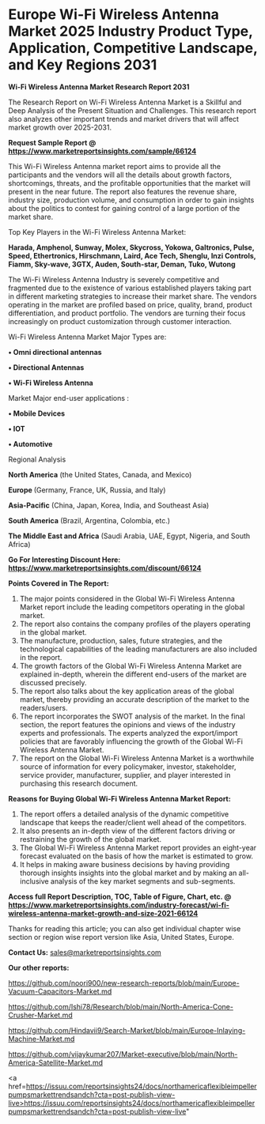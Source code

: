 # Europe Wi-Fi Wireless Antenna Market 2025 Industry Product Type, Application, Competitive Landscape, and Key Regions 2031

<strong>Wi-Fi Wireless Antenna Market Research Report 2031</strong>

The Research Report on Wi-Fi Wireless Antenna Market is a Skillful and Deep Analysis of the Present Situation and Challenges. This research report also analyzes other important trends and market drivers that will affect market growth over 2025-2031.

<strong>Request Sample Report @ <a href=https://www.marketreportsinsights.com/sample/66124>https://www.marketreportsinsights.com/sample/66124</a></strong>

This Wi-Fi Wireless Antenna market report aims to provide all the participants and the vendors will all the details about growth factors, shortcomings, threats, and the profitable opportunities that the market will present in the near future. The report also features the revenue share, industry size, production volume, and consumption in order to gain insights about the politics to contest for gaining control of a large portion of the market share.

Top Key Players in the Wi-Fi Wireless Antenna Market:

<strong>Harada, Amphenol, Sunway, Molex, Skycross, Yokowa, Galtronics, Pulse, Speed, Ethertronics, Hirschmann, Laird, Ace Tech, Shenglu, Inzi Controls, Fiamm, Sky-wave, 3GTX, Auden, South-star, Deman, Tuko, Wutong</strong>

The Wi-Fi Wireless Antenna Industry is severely competitive and fragmented due to the existence of various established players taking part in different marketing strategies to increase their market share. The vendors operating in the market are profiled based on price, quality, brand, product differentiation, and product portfolio. The vendors are turning their focus increasingly on product customization through customer interaction.

Wi-Fi Wireless Antenna Market Major Types are:

<strong>• Omni directional antennas

• Directional Antennas

• Wi-Fi Wireless Antenna</strong>

Market Major end-user applications :

<strong>• Mobile Devices

• IOT

• Automotive</strong>

Regional Analysis

</u><strong><b>North America</b></strong> (the United States, Canada, and Mexico)

<strong><b>Europe </b></strong>(Germany, France, UK, Russia, and Italy)

<strong><b>Asia-Pacific</b></strong> (China, Japan, Korea, India, and Southeast Asia)

<strong><b>South America</b></strong> (Brazil, Argentina, Colombia, etc.)

<strong><b>The Middle East and Africa</b></strong> (Saudi Arabia, UAE, Egypt, Nigeria, and South Africa)

<strong>Go For Interesting Discount Here: <a href=https://www.marketreportsinsights.com/discount/66124>https://www.marketreportsinsights.com/discount/66124</a></strong>

<strong>Points Covered in The Report:</strong>
<ol>
  <li>The major points considered in the Global Wi-Fi Wireless Antenna Market report include the leading competitors operating in the global market.</li>
  <li>The report also contains the company profiles of the players operating in the global market.</li>
  <li>The manufacture, production, sales, future strategies, and the technological capabilities of the leading manufacturers are also included in the report.</li>
  <li>The growth factors of the Global Wi-Fi Wireless Antenna Market are explained in-depth, wherein the different end-users of the market are discussed precisely.</li>
  <li>The report also talks about the key application areas of the global market, thereby providing an accurate description of the market to the readers/users.</li>
  <li>The report incorporates the SWOT analysis of the market. In the final section, the report features the opinions and views of the industry experts and professionals. The experts analyzed the export/import policies that are favorably influencing the growth of the Global Wi-Fi Wireless Antenna Market.</li>
  <li>The report on the Global Wi-Fi Wireless Antenna Market is a worthwhile source of information for every policymaker, investor, stakeholder, service provider, manufacturer, supplier, and player interested in purchasing this research document.</li>
</ol>
<strong>Reasons for Buying Global Wi-Fi Wireless Antenna Market Report:</strong>

<ol>
  <li>The report offers a detailed analysis of the dynamic competitive landscape that keeps the reader/client well ahead of the competitors.</li>
  <li>It also presents an in-depth view of the different factors driving or restraining the growth of the global market.</li>
  <li>The Global Wi-Fi Wireless Antenna Market report provides an eight-year forecast evaluated on the basis of how the market is estimated to grow.</li>
  <li>It helps in making aware business decisions by having providing thorough insights insights into the global market and by making an all-inclusive analysis of the key market segments and sub-segments.</li>
</ol>
<strong>Access full Report Description, TOC, Table of Figure, Chart, etc. @ <a href=https://www.marketreportsinsights.com/industry-forecast/wi-fi-wireless-antenna-market-growth-and-size-2021-66124>https://www.marketreportsinsights.com/industry-forecast/wi-fi-wireless-antenna-market-growth-and-size-2021-66124</a></strong>


Thanks for reading this article; you can also get individual chapter wise section or region wise report version like Asia, United States, Europe.

<strong>Contact Us:</strong>
sales@marketreportsinsights.com

<strong>Our other reports:</strong>

<a href=https://github.com/noori900/new-research-reports/blob/main/Europe-Vacuum-Capacitors-Market.md>https://github.com/noori900/new-research-reports/blob/main/Europe-Vacuum-Capacitors-Market.md</a>

<a href=https://github.com/Ishi78/Research/blob/main/North-America-Cone-Crusher-Market.md>https://github.com/Ishi78/Research/blob/main/North-America-Cone-Crusher-Market.md</a>

<a href=https://github.com/Hindavii9/Search-Market/blob/main/Europe-Inlaying-Machine-Market.md>https://github.com/Hindavii9/Search-Market/blob/main/Europe-Inlaying-Machine-Market.md</a>

<a href=https://github.com/vijaykumar207/Market-executive/blob/main/North-America-Satellite-Market.md>https://github.com/vijaykumar207/Market-executive/blob/main/North-America-Satellite-Market.md</a>

<a href=https://issuu.com/reportsinsights24/docs/northamericaflexibleimpellerpumpsmarkettrendsandch?cta=post-publish-view-live>https://issuu.com/reportsinsights24/docs/northamericaflexibleimpellerpumpsmarkettrendsandch?cta=post-publish-view-live</a>"
